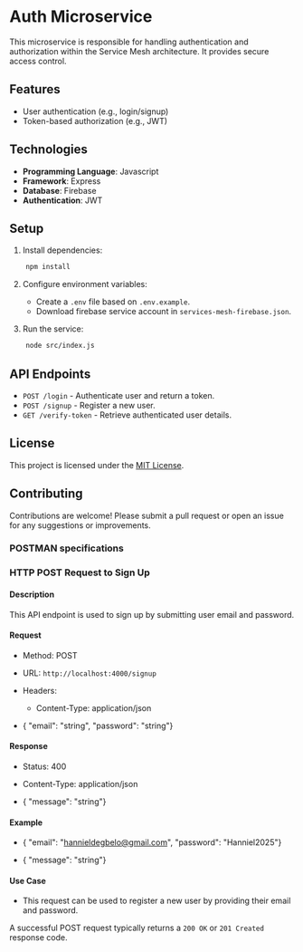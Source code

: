 # Auth Microservice

This microservice is responsible for handling authentication and authorization within the Service Mesh architecture. It provides secure access control.

## Features
- User authentication (e.g., login/signup)
- Token-based authorization (e.g., JWT)

## Technologies
- **Programming Language**: Javascript
- **Framework**: Express
- **Database**: Firebase
- **Authentication**: JWT

## Setup
1. Install dependencies:
```bash
    npm install
```
2. Configure environment variables:
    - Create a `.env` file based on `.env.example`.
    - Download firebase service account in `services-mesh-firebase.json`.

4. Run the service:
```bash
    node src/index.js
```

## API Endpoints
- `POST /login` - Authenticate user and return a token.
- `POST /signup` - Register a new user.
- `GET /verify-token` - Retrieve authenticated user details.

## License
This project is licensed under the [MIT License](LICENSE).

## Contributing
Contributions are welcome! Please submit a pull request or open an issue for any suggestions or improvements.

### POSTMAN specifications
### HTTP POST Request to Sign Up

#### Description

This API endpoint is used to sign up by submitting user email and password.

#### Request

- Method: POST
    
- URL: `http://localhost:4000/signup`
    
- Headers:
    
    - Content-Type: application/json
        
- { "email": "string", "password": "string"}
    

#### Response

- Status: 400
    
- Content-Type: application/json
    
- { "message": "string"}
    

#### Example

- { "email": "hannieldegbelo@gmail.com", "password": "Hanniel2025"}
    
- { "message": "string"}
    

#### Use Case

- This request can be used to register a new user by providing their email and password.
    

A successful POST request typically returns a `200 OK` or `201 Created` response code.
